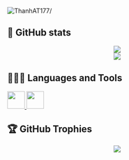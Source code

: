 <p align="left"> <img src=https://komarev.com/ghpvc/?username=ThanhAT177 alt=ThanhAT177/> </p>

## 🤗 GitHub stats
<p align="center">
 <img src=https://github-readme-stats.vercel.app/api?username=ThanhAT177&theme=blue-green&show_icons=true&hide=contribs,prs&ring_color=#00FFFF /> <br/>
 <img src=https://github-readme-streak-stats.herokuapp.com/?user=ThanhAT177&theme=dark&hide_border=true /> <br/>
</p>

## 👨🏻‍💻 Languages and Tools

<a href="http://www.faqs.org/faqs/C-faq/faq/index.html//" target="_blank"> <img src="https://commons.wikimedia.org/wiki/File:C_Programming_Language.svg" width="40" height="40"/> </a>
<a href="https://https://cplusplus.com//" target="_blank"> <img src="https://raw.githubusercontent.com/isocpp/logos/master/cpp_logo.png" width="40" height="40"/> </a>
## 🏆 GitHub Trophies
<p align="center"> <img src=https://github-profile-trophy.vercel.app/?username=ThanhAT177&theme=darkhub&no-frame=false&no-bg=false&margin-w=4/> </p>

